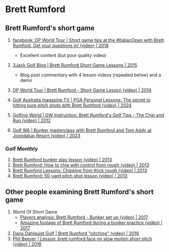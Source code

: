 # Brett Rumford

## Brett Rumford's short game

1. [facebook: DP World Tour | Short game tips at the #ItalianOpen with Brett Rumford. Get your questions in! (video) | 2018](https://www.facebook.com/DPWorldTour/videos/short-game-tips-at-the-italianopen-with-brett-rumfordget-your-questions-in/10155406735435969/)
   - Excellent content (but poor quality video)

1. [3Jack Golf Blog | Brett Rumford Short Game Lessons | 2015](http://3jack.blogspot.com/2015/03/brett-rumford-short-game-lessons.html)
   - Blog post commentary with 4 lesson videos (repeated below) and a demo

1. [DP World Tour | Brett Rumford - Short Game Lesson (video) | 2014](https://www.youtube.com/watch?v=LdnHNn3Jd1k)
1. [Golf Australia magazine TV | PGA Personal Lessons: The secret to hitting pure pitch shots with Brett Rumford (video) | 2024](https://www.youtube.com/watch?v=_e8bGHUeCds)
1. [Golfing World | GW Instruction: Brett Rumford's Golf Tips - The Chip and Run (video) | 2012](https://www.youtube.com/watch?v=JBA8p_ErQh0)
1. [Golf WA | Bunker masterclass with Brett Rumford and Tom Addy at Joondalup Resort (video) | 2023](https://www.youtube.com/watch?v=zjwWiJPmg-I)

### Golf Monthly

1. [Brett Rumford bunker play lesson (video) | 2013](https://www.youtube.com/watch?v=iHfwFBP733c)
1. [Brett Rumford: How to chip with control from rough (video) | 2013](https://www.youtube.com/watch?v=EigWf_bGayU)
1. [Brett Rumford Lessons: Chipping from thick rough (video) | 2013](https://www.youtube.com/watch?v=wlihMKH8Y48)
1. [Brett Rumford: 50-yard pitch shot lesson (video) | 2013](https://www.youtube.com/watch?v=_vjISuxml5s)


## Other people examining Brett Rumford's short game

1. World Of Short Game
   - [Players analysis: Brett Rumford - Bunker set up (video) | 2017](https://www.youtube.com/watch?v=02_lxWf6pQA)
   - [Amazing footage of Brett Rumford during a bunker practice (video) | 2017](https://www.worldofshortgame.com/en/brett-rumford-bunker-practice-video/)
1. [Dana Dahlquist Golf | Brett Rumford "pitching" (video) | 2016](https://www.youtube.com/watch?v=vJOb9uhbFRA)
1. [Phil Beever | Lesson: brett rumford face on slow motion short pitch (video) | 2016](https://www.youtube.com/watch?v=nU_pWn4NKDw)

